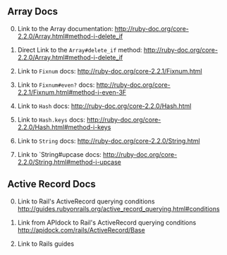 ## Array Docs

0) Link to the Array documentation:
http://ruby-doc.org/core-2.2.0/Array.html#method-i-delete_if

1) Direct Link to the `Array#delete_if` method:
http://ruby-doc.org/core-2.2.0/Array.html#method-i-delete_if

2) Link to `Fixnum` docs:
http://ruby-doc.org/core-2.2.1/Fixnum.html

3) Link to `Fixnum#even?` docs:
http://ruby-doc.org/core-2.2.1/Fixnum.html#method-i-even-3F

4) Link to `Hash` docs:
http://ruby-doc.org/core-2.2.0/Hash.html

5) Link to `Hash.keys` docs:
http://ruby-doc.org/core-2.2.0/Hash.html#method-i-keys

6) Link to `String` docs:
http://ruby-doc.org/core-2.2.0/String.html

7) Link to `String#upcase docs:
http://ruby-doc.org/core-2.2.0/String.html#method-i-upcase

## Active Record Docs


0) Link to Rail's ActiveRecord querying conditions
http://guides.rubyonrails.org/active_record_querying.html#conditions

1) Link from APIdock to Rail's ActiveRecord querying conditions  
http://apidock.com/rails/ActiveRecord/Base

2) Link to Rails guides
